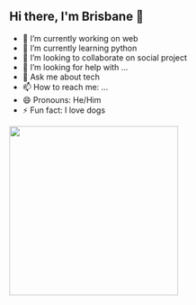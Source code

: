 ## Hi there, I'm Brisbane 👋


- 🔭 I’m currently working on web
- 🌱 I’m currently learning python
- 👯 I’m looking to collaborate on social project
- 🤔 I’m looking for help with ...
- 💬 Ask me about tech
- 📫 How to reach me: ...
- 😄 Pronouns: He/Him
- ⚡ Fun fact: I love dogs

<img src="https://user-images.githubusercontent.com/74038190/236119160-976a0405-caa7-470c-9356-16d43402ea0a.gif" width="300">

